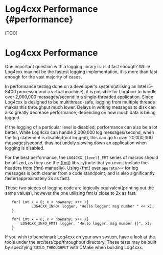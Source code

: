 Log4cxx Performance {#performance}
===
<!--
 Note: License header cannot be first, as doxygen does not generate
 cleanly if it before the '==='
-->
<!--
 Licensed to the Apache Software Foundation (ASF) under one or more
 contributor license agreements.  See the NOTICE file distributed with
 this work for additional information regarding copyright ownership.
 The ASF licenses this file to You under the Apache License, Version 2.0
 (the "License"); you may not use this file except in compliance with
 the License.  You may obtain a copy of the License at

	http://www.apache.org/licenses/LICENSE-2.0

 Unless required by applicable law or agreed to in writing, software
 distributed under the License is distributed on an "AS IS" BASIS,
 WITHOUT WARRANTIES OR CONDITIONS OF ANY KIND, either express or implied.
 See the License for the specific language governing permissions and
 limitations under the License.
-->
[TOC]

# Log4cxx Performance

One important question with a logging library is: is it fast enough?  While
Log4cxx may not be the fastest logging implementation, it is more than fast
enough for the vast majority of cases.

In performance testing done on a developer's system(utilising an Intel
i5-8400 processor and a virtual machine), it is possible for Log4cxx to handle
over 2,000,000 messages/second in a single-threaded application.  Since
Log4cxx is designed to be multithread-safe, logging from multiple threads makes
this throughput much lower.  Delays in writing messages to disk can also
greatly decrease performance, depending on how much data is being logged.

If the logging of a particular level is disabled, performance can also be
a lot better.  While Log4cxx can handle 2,000,000 log messages/second, when
the log statement is disabled(not logged), this can go to over 20,000,000
messages/second, thus not unduly slowing down an application when logging
is disabled.

For the best performance, the `LOG4CXX_[level]_FMT` series of macros should
be utilized, as they use the [{fmt}](https://fmt.dev/latest/index.html)
library(note that you must include the headers from {fmt} manually).
Using {fmt} over `operator<<` for log messages is both cleaner from a code
standpoint, and is also significantly faster(approximately 2x as fast).

These two pieces of logging code are logically equivalent(printing out the same
values), however the one utilizing fmt is close to 2x as fast.

```
   for( int x = 0; x < howmany; x++ ){
            LOG4CXX_INFO( logger, "Hello logger: msg number " << x);
   }
```

```
   for( int x = 0; x < howmany; x++ ){
       LOG4CXX_INFO_FMT( logger, "Hello logger: msg number {}", x);
   }
```

If you wish to benchmark Log4cxx on your own system, have a look at the tools
under the src/test/cpp/throughput directory.  These tests may be built by
specifying `BUILD_THROUGHPUT` with CMake when building Log4cxx.
